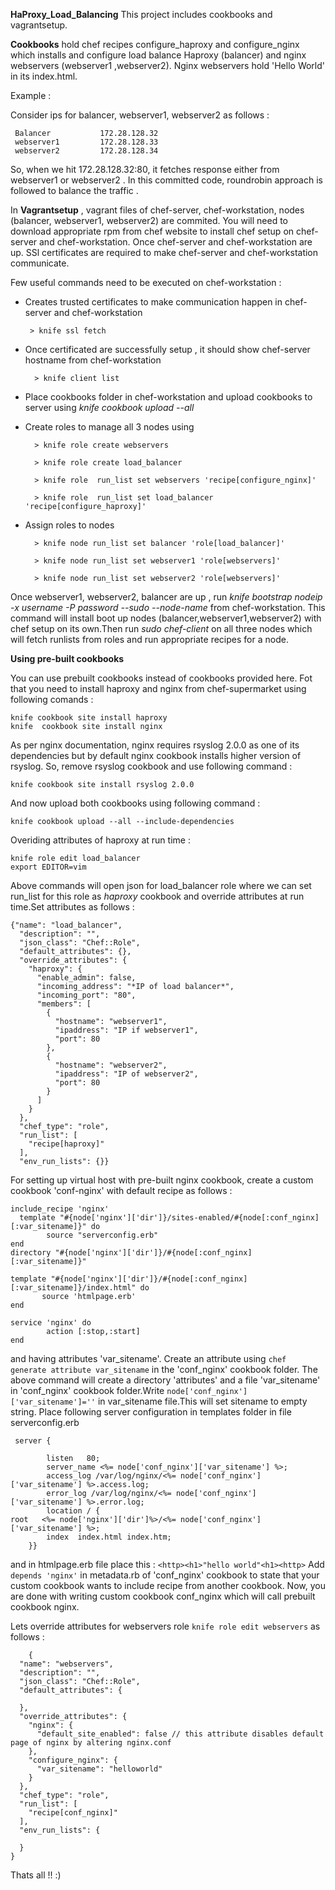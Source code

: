 **HaProxy_Load_Balancing**
This project includes cookbooks and vagrantsetup. 

**Cookbooks** hold chef recipes configure_haproxy and configure_nginx which installs and configure load balance Haproxy (balancer) and nginx webservers (webserver1 ,webserver2). Nginx webservers hold 'Hello World' in its index.html. 

Example :

Consider ips for balancer, webserver1, webserver2 as follows :

     Balancer			172.28.128.32 
     webserver1    		172.28.128.33
     webserver2         172.28.128.34 
     
So, when we hit 172.28.128.32:80, it fetches response either from webserver1 or webserver2 . In this committed code, roundrobin approach is followed to balance the traffic .

In **Vagrantsetup** , vagrant files of chef-server, chef-workstation, nodes (balancer, webserver1, webserver2) are commited. You will need to download appropriate rpm from chef website to install chef setup on chef-server and chef-workstation.
Once chef-server and chef-workstation are up. SSl certificates are required to make chef-server and chef-workstation communicate.

Few useful commands need to be executed on chef-workstation : 

 - Creates trusted certificates to make communication happen in chef-server and chef-workstation
 
		> knife ssl fetch

- Once certificated are successfully setup , it should show chef-server hostname from chef-workstation 

		> knife client list 

- Place cookbooks folder in chef-workstation and upload cookbooks to server using  *knife cookbook upload --all*
- Create roles to manage all 3 nodes using
 
		> knife role create webservers

		> knife role create load_balancer

		> knife role  run_list set webservers 'recipe[configure_nginx]'

		> knife role  run_list set load_balancer 'recipe[configure_haproxy]'

- Assign roles to nodes

		> knife node run_list set balancer 'role[load_balancer]'

		> knife node run_list set webserver1 'role[webservers]'

		> knife node run_list set webserver2 'role[webservers]'

Once webserver1, webserver2, balancer are up , run *knife bootstrap nodeip -x username -P password --sudo --node-name* from chef-workstation. This command will install boot up nodes (balancer,webserver1,webserver2) with chef setup on its own.Then run *sudo chef-client* on all three nodes which will fetch runlists from roles and run appropriate recipes for a node.

**Using pre-built cookbooks** 

You can use prebuilt cookbooks instead of cookbooks provided here.
Fot that you need to install haproxy and nginx from chef-supermarket using following comands :

    knife cookbook site install haproxy
    knife  cookbook site install nginx

As per nginx documentation, nginx requires rsyslog 2.0.0 as one of its dependencies but by default nginx cookbook installs higher version of rsyslog. So, remove rsyslog cookbook and use following command :

    knife cookbook site install rsyslog 2.0.0
  And now upload both cookbooks using following command :

    knife cookbook upload --all --include-dependencies
 Overiding attributes of haproxy at run time :

    knife role edit load_balancer
    export EDITOR=vim

Above commands will open json for load_balancer role where we can set run_list for this role as *haproxy* cookbook and override attributes at run time.Set attributes as follows :


  

    {"name": "load_balancer",
      "description": "",
      "json_class": "Chef::Role",
      "default_attributes": {},
      "override_attributes": {
        "haproxy": {
          "enable_admin": false,
          "incoming_address": "*IP of load balancer*",
          "incoming_port": "80",
          "members": [
            {
              "hostname": "webserver1",
              "ipaddress": "IP if webserver1",
              "port": 80
            },
            {
              "hostname": "webserver2",
              "ipaddress": "IP of webserver2",
              "port": 80
            }
          ]
        }
      },
      "chef_type": "role",
      "run_list": [
        "recipe[haproxy]"
      ],
      "env_run_lists": {}}

For setting up virtual host with pre-built nginx cookbook, create a custom cookbook 'conf-nginx' with default recipe as follows :

    include_recipe 'nginx'
      template "#{node['nginx']['dir']}/sites-enabled/#{node[:conf_nginx][:var_sitename]}" do
            source "serverconfig.erb"
    end
    directory "#{node['nginx']['dir']}/#{node[:conf_nginx][:var_sitename]}"
    
    template "#{node['nginx']['dir']}/#{node[:conf_nginx][:var_sitename]}/index.html" do
           source 'htmlpage.erb'
    end
    
    service 'nginx' do
            action [:stop,:start]
    end
and having attributes 'var_sitename'. Create an attribute using `chef generate attribute var_sitename` in the 'conf_nginx' cookbook folder. The above command will create a directory 'attributes' and a file 'var_sitename' in  'conf_nginx' cookbook folder.Write `node['conf_nginx']['var_sitename']=''` in var_sitename file.This will set sitename to empty string. Place following server configuration in templates folder in file  serverconfig.erb 

     server {
    
            listen   80;
            server_name <%= node['conf_nginx']['var_sitename'] %>;
            access_log /var/log/nginx/<%= node['conf_nginx']['var_sitename'] %>.access.log;
            error_log /var/log/nginx/<%= node['conf_nginx']['var_sitename'] %>.error.log;
            location / {
    root   <%= node['nginx']['dir']%>/<%= node['conf_nginx']['var_sitename'] %>;
            index  index.html index.htm;
        }}


 and in htmlpage.erb file place this : `<http><h1>"hello world"<h1><http>`
Add `depends 'nginx'` in metadata.rb of 'conf_nginx' cookbook to state that your custom cookbook wants to include recipe from another cookbook.
Now, you are done with writing custom cookbook conf_nginx which will call prebuilt cookbook nginx.

Lets override attributes for webservers role `knife role edit webservers` as follows :

        {
      "name": "webservers",
      "description": "",
      "json_class": "Chef::Role",
      "default_attributes": {
    
      },
      "override_attributes": {
        "nginx": {
          "default_site_enabled": false // this attribute disables default page of nginx by altering nginx.conf 
        },
        "configure_nginx": {
          "var_sitename": "helloworld"
        }
      },
      "chef_type": "role",
      "run_list": [
        "recipe[conf_nginx]"
      ],
      "env_run_lists": {
    
      }
    }

Thats all !! :)
